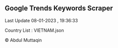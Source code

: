 

## Google Trends Keywords Scraper 
 
Last Update 08-01-2023 , 19:36:33

Country List :
VIETNAM.json



© Abdul Muttaqin 
